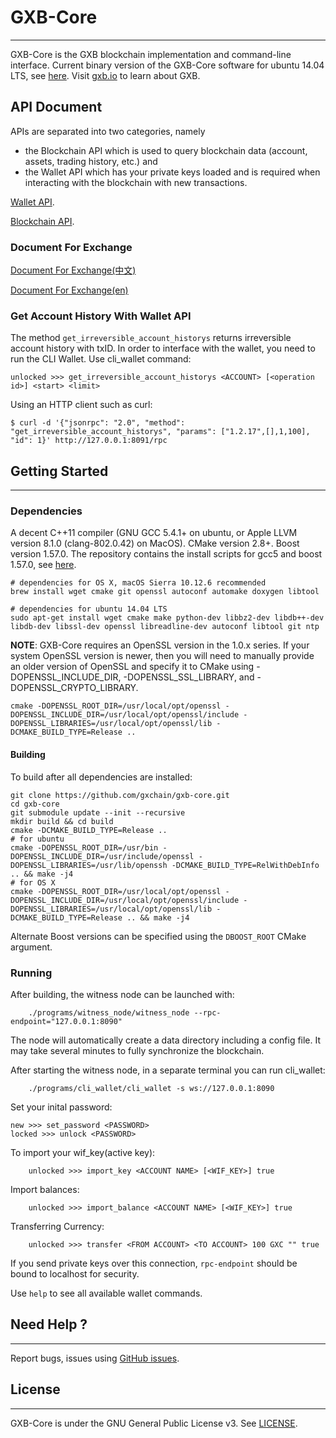 # GXB-Core
---------------

GXB-Core is the GXB blockchain implementation and command-line interface.
Current binary version of the GXB-Core software for ubuntu 14.04 LTS, see [here](https://github.com/gxchain/gxb-core/releases).
Visit [gxb.io](https://www.gxb.io/) to learn about GXB.

## API Document
APIs are separated into two categories, namely
 * the Blockchain API which is used to query blockchain data (account, assets, trading history, etc.) and
 * the Wallet API which has your private keys loaded and is required when interacting with the blockchain with new transactions.

[Wallet API](https://github.com/gxchain/gxb-core/wiki/wallet_api).

[Blockchain API](https://github.com/gxchain/gxb-core/wiki/witness_node_api_json_rpc).


### Document For Exchange
[Document For Exchange(中文)](http://gxb-package.oss-cn-hangzhou.aliyuncs.com/gxb-core/doc/%E4%BA%A4%E6%98%93%E6%89%80%E6%8E%A5%E5%85%A5%E6%96%87%E6%A1%A3.pdf)

[Document For Exchange(en)](https://github.com/gxchain/gxb-core/wiki/Instruction-for-exchanges)


### Get Account History With Wallet API
The method ```get_irreversible_account_historys``` returns irreversible account history with txID.
In order to interface with the wallet, you need to run the CLI Wallet.
Use cli_wallet command:
```
unlocked >>> get_irreversible_account_historys <ACCOUNT> [<operation id>] <start> <limit>

```

Using an HTTP client such as curl:
```
$ curl -d '{"jsonrpc": "2.0", "method": "get_irreversible_account_historys", "params": ["1.2.17",[],1,100], "id": 1}' http://127.0.0.1:8091/rpc

```

## Getting Started
---------------

### Dependencies
A decent C++11 compiler (GNU GCC 5.4.1+ on ubuntu, or Apple LLVM version 8.1.0 (clang-802.0.42) on MacOS). CMake version 2.8+. Boost version 1.57.0.
The repository contains the install scripts for gcc5 and boost 1.57.0, see [here](https://github.com/gxchain/gxb-core/tree/master/script).
```
# dependencies for OS X, macOS Sierra 10.12.6 recommended
brew install wget cmake git openssl autoconf automake doxygen libtool

# dependencies for ubuntu 14.04 LTS
sudo apt-get install wget cmake make python-dev libbz2-dev libdb++-dev libdb-dev libssl-dev openssl libreadline-dev autoconf libtool git ntp

```
**NOTE**: GXB-Core requires an OpenSSL version in the 1.0.x series. If your system OpenSSL version is newer, then you will need to manually provide an older version of OpenSSL and specify it to CMake using -DOPENSSL_INCLUDE_DIR, -DOPENSSL_SSL_LIBRARY, and -DOPENSSL_CRYPTO_LIBRARY.
```
cmake -DOPENSSL_ROOT_DIR=/usr/local/opt/openssl -DOPENSSL_INCLUDE_DIR=/usr/local/opt/openssl/include -DOPENSSL_LIBRARIES=/usr/local/opt/openssl/lib -DCMAKE_BUILD_TYPE=Release ..
```

#### Building

To build after all dependencies are installed:

    git clone https://github.com/gxchain/gxb-core.git
    cd gxb-core
    git submodule update --init --recursive
    mkdir build && cd build
    cmake -DCMAKE_BUILD_TYPE=Release ..
    # for ubuntu
    cmake -DOPENSSL_ROOT_DIR=/usr/bin -DOPENSSL_INCLUDE_DIR=/usr/include/openssl -DOPENSSL_LIBRARIES=/usr/lib/openssh -DCMAKE_BUILD_TYPE=RelWithDebInfo .. && make -j4
    # for OS X
    cmake -DOPENSSL_ROOT_DIR=/usr/local/opt/openssl -DOPENSSL_INCLUDE_DIR=/usr/local/opt/openssl/include -DOPENSSL_LIBRARIES=/usr/local/opt/openssl/lib -DCMAKE_BUILD_TYPE=Release .. && make -j4

Alternate Boost versions can be specified using the `DBOOST_ROOT` CMake argument.

### Running
After building, the witness node can be launched with:
```
    ./programs/witness_node/witness_node --rpc-endpoint="127.0.0.1:8090"
```
The node will automatically create a data directory including a config file. It may take several minutes to fully synchronize
the blockchain.

After starting the witness node, in a separate terminal you can run cli_wallet:
```
    ./programs/cli_wallet/cli_wallet -s ws://127.0.0.1:8090
```
Set your inital password:
```
new >>> set_password <PASSWORD>
locked >>> unlock <PASSWORD>
```
To import your wif_key(active key):
```
    unlocked >>> import_key <ACCOUNT NAME> [<WIF_KEY>] true
```
Import balances:
```
    unlocked >>> import_balance <ACCOUNT NAME> [<WIF_KEY>] true
```
Transferring Currency:
```
    unlocked >>> transfer <FROM ACCOUNT> <TO ACCOUNT> 100 GXC "" true
```

If you send private keys over this connection, `rpc-endpoint` should be bound to localhost for security.

Use `help` to see all available wallet commands.


## Need Help ?
---------------
Report bugs, issues using [GitHub issues](https://github.com/gxchain/gxb-core/issues/new).

## License
---------------
GXB-Core is under the GNU General Public License v3. See [LICENSE](https://github.com/gxchain/gxb-core/blob/master/LICENSE).
